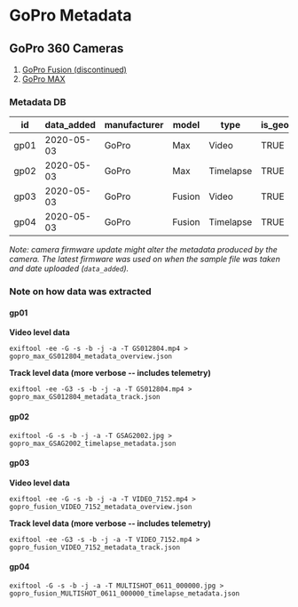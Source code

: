 # GoPro Metadata

## GoPro 360 Cameras

1. [GoPro Fusion (discontinued)](https://gopro.com/en/us/fusion)
2. [GoPro MAX](https://gopro.com/en/us/shop/cameras/max/CHDHZ-201-master.html)

### Metadata DB

| id   | data_added | manufacturer | model  | type      | is_geotagged_by_cam | sample_file |
|------|------------|--------------|--------|-----------|--------------|-------------
| gp01  | 2020-05-03 | GoPro       | Max    | Video     | TRUE         | [LINK]()        |
| gp02  | 2020-05-03 | GoPro       | Max    | Timelapse | TRUE         | [LINK](https://drive.google.com/drive/u/1/folders/1PKPiozKat7TLZgOcOTy6CVs1_P2EVwWO)    |
| gp03  | 2020-05-03 | GoPro       | Fusion | Video     | TRUE         | [LINK](https://drive.google.com/file/d/1r9ztRU6nTGnPk3NRANd1FTZionQUdqo7/view?usp=sharing)    |
| gp04  | 2020-05-03 | GoPro       | Fusion | Timelapse | TRUE         | [LINK](https://drive.google.com/drive/u/1/folders/1fDYbUN2y62ZUa09lOLBJjUpmKFNf6r31)    |

_Note: camera firmware update might alter the metadata produced by the camera. The latest firmware was used on when the sample file was taken and date uploaded (`data_added`)._

### Note on how data was extracted

#### gp01

**Video level data**

```
exiftool -ee -G -s -b -j -a -T GS012804.mp4 > gopro_max_GS012804_metadata_overview.json
```

**Track level data (more verbose -- includes telemetry)**

```
exiftool -ee -G3 -s -b -j -a -T GS012804.mp4 > gopro_max_GS012804_metadata_track.json
```

#### gp02

```
exiftool -G -s -b -j -a -T GSAG2002.jpg > gopro_max_GSAG2002_timelapse_metadata.json
```

#### gp03

**Video level data**

```
exiftool -ee -G -s -b -j -a -T VIDEO_7152.mp4 > gopro_fusion_VIDEO_7152_metadata_overview.json
```

**Track level data (more verbose -- includes telemetry)**

```
exiftool -ee -G3 -s -b -j -a -T VIDEO_7152.mp4 > gopro_fusion_VIDEO_7152_metadata_track.json
```

#### gp04

```
exiftool -G -s -b -j -a -T MULTISHOT_0611_000000.jpg > gopro_fusion_MULTISHOT_0611_000000_timelapse_metadata.json
```